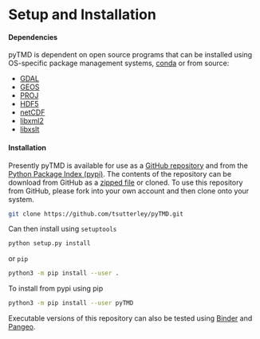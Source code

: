 Setup and Installation
======================

#### Dependencies
pyTMD is dependent on open source programs that can be installed using OS-specific package management systems, [conda](https://anaconda.org/conda-forge/repo) or from source:
- [GDAL](https://gdal.org/index.html)
- [GEOS](https://trac.osgeo.org/geos)
- [PROJ](https://proj.org/)
- [HDF5](https://www.hdfgroup.org)
- [netCDF](https://www.unidata.ucar.edu/software/netcdf)
- [libxml2](http://xmlsoft.org/)
- [libxslt](http://xmlsoft.org/XSLT/)

#### Installation
Presently pyTMD is available for use as a [GitHub repository](https://github.com/tsutterley/pyTMD) and from the [Python Package Index (pypi)](https://pypi.org/project/pyTMD/).
The contents of the repository can be download from GitHub as a [zipped file](https://github.com/tsutterley/pyTMD/archive/main.zip) or cloned.
To use this repository from GitHub, please fork into your own account and then clone onto your system.  
```bash
git clone https://github.com/tsutterley/pyTMD.git
```
Can then install using `setuptools`
```bash
python setup.py install
```
or `pip`
```bash
python3 -m pip install --user .
```

To install from pypi using pip
```bash
python3 -m pip install --user pyTMD
```

Executable versions of this repository can also be tested using [Binder](https://mybinder.org/v2/gh/tsutterley/pyTMD/main) and [Pangeo](https://binder.pangeo.io/v2/gh/tsutterley/pyTMD/main).

